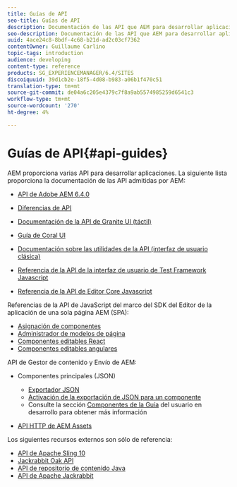 ```yaml
---
title: Guías de API
seo-title: Guías de API
description: Documentación de las API que AEM para desarrollar aplicaciones
seo-description: Documentación de las API que AEM para desarrollar aplicaciones
uuid: 4ace24c8-8bdf-4c68-b21d-ad2c03cf7362
contentOwner: Guillaume Carlino
topic-tags: introduction
audience: developing
content-type: reference
products: SG_EXPERIENCEMANAGER/6.4/SITES
discoiquuid: 39d1cb2e-18f5-4d08-b983-a06b1f470c51
translation-type: tm+mt
source-git-commit: de04a6c205e4379c7f8a9ab5574985259d6541c3
workflow-type: tm+mt
source-wordcount: '270'
ht-degree: 4%

---
```



# Guías de API{#api-guides}

AEM proporciona varias API para desarrollar aplicaciones. La siguiente lista proporciona la documentación de las API admitidas por AEM:

* [API de Adobe AEM 6.4.0](https://helpx.adobe.com/experience-manager/6-4/sites/developing/using/reference-materials/javadoc/index.html)

* [Diferencias de API](https://helpx.adobe.com/experience-manager/6-4/sites/developing/using/reference-materials/diff-previous/changes.html)

* [Documentación de la API de Granite UI (táctil)](https://helpx.adobe.com/experience-manager/6-4/sites/developing/using/reference-materials/granite-ui/api/index.html)

* [Guía de Coral UI](https://helpx.adobe.com/experience-manager/6-4/sites/developing/using/reference-materials/coral-ui/coralui3/index.html)

* [Documentación sobre las utilidades de la API (interfaz de usuario clásica)](https://helpx.adobe.com/experience-manager/6-4/sites/developing/using/reference-materials/widgets-api/index.html)

* [Referencia de la API de la interfaz de usuario de Test Framework Javascript](https://helpx.adobe.com/experience-manager/6-4/sites/developing/using/reference-materials/test-api/index.html)

* [Referencia de la API de Editor Core Javascript](https://helpx.adobe.com/experience-manager/6-4/sites/developing/using/reference-materials/jsdoc/ui-touch/editor-core/index.html)

Referencias de la API de JavaScript del marco del SDK del Editor de la aplicación de una sola página AEM (SPA):

* [Asignación de componentes](https://www.npmjs.com/package/@adobe/aem-spa-component-mapping)
* [Administrador de modelos de página](https://www.npmjs.com/package/@adobe/aem-spa-page-model-manager)
* [Componentes editables React](https://www.npmjs.com/package/@adobe/aem-react-editable-components)
* [Componentes editables angulares](https://www.npmjs.com/package/@adobe/aem-angular-editable-components)

API de Gestor de contenido y Envío de AEM:

* Componentes principales (JSON)

   * [Exportador JSON](/help/sites-developing/json-exporter.md)
   * [Activación de la exportación de JSON para un componente](/help/sites-developing/json-exporter-components.md)
   * Consulte la sección [Componentes de la Guía](https://helpx.adobe.com/experience-manager/6-4/sites/developing/user-guide.html?topic=/experience-manager/6-4/sites/developing/morehelp/components.ug.js) del usuario en desarrollo para obtener más información

* [API HTTP de AEM Assets](/help/assets/mac-api-assets.md)

Los siguientes recursos externos son sólo de referencia:

* [API de Apache Sling 10](https://sling.apache.org/apidocs/sling10/)
* [Jackrabbit Oak API](https://jackrabbit.apache.org/oak/docs/oak_api/overview.html)
* [API de repositorio de contenido Java](https://docs.adobe.com/docs/en/spec/javax.jcr/javadocs/jcr-2.0/index.html)
* [API de Apache Jackrabbit](https://jackrabbit.apache.org/api)

